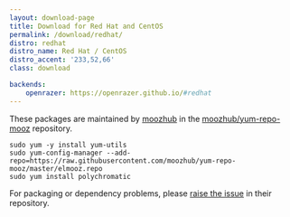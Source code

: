 ```yaml
---
layout: download-page
title: Download for Red Hat and CentOS
permalink: /download/redhat/
distro: redhat
distro_name: Red Hat / CentOS
distro_accent: '233,52,66'
class: download

backends:
    openrazer: https://openrazer.github.io/#redhat
---
```


These packages are maintained by [moozhub] in the [moozhub/yum-repo-mooz] repository.

```
sudo yum -y install yum-utils
sudo yum-config-manager --add-repo=https://raw.githubusercontent.com/moozhub/yum-repo-mooz/master/elmooz.repo
sudo yum install polychromatic
```

For packaging or dependency problems, please [raise the issue] in their repository.

[moozhub]: https://github.com/moozhub
[moozhub/yum-repo-mooz]: https://github.com/moozhub/yum-repo-mooz
[raise the issue]: https://github.com/moozhub/yum-repo-mooz/issues
